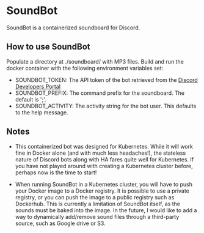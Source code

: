 # SoundBot
SoundBot is a containerized soundboard for Discord.

## How to use SoundBot
Populate a directory at ./soundboard/ with MP3 files.
Build and run the docker container with the following environment variables set:
* SOUNDBOT_TOKEN: The API token of the bot retrieved from the [Discord Developers Portal](https://discord.com/developers/applications)
* SOUNDBOT_PREFIX: The command prefix for the soundboard. The default is ';'.
* SOUNDBOT_ACTIVITY: The activity string for the bot user. This defaults to the help message.

## Notes
* This containerized bot was designed for Kubernetes. 
While it will work fine in Docker alone (and with much less headaches!), the stateless nature of Discord
bots along with HA fares quite well for Kubernetes. If you have not played around with creating a 
Kubernetes cluster before, perhaps now is the time to start! 

* When running SoundBot in a Kubernetes cluster, you will have to push your Docker image to a Docker registry. 
It is possible to use a private registry, or you can push the image to a public registry such as Dockerhub. 
This is currently a limitation of SoundBot itself, as the sounds must be baked into the image. In the future, 
I would like to add a way to dynamically add/remove sound files through a third-party source, such as Google drive or S3.
